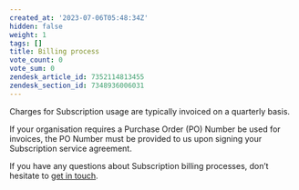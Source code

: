 ```yaml
---
created_at: '2023-07-06T05:48:34Z'
hidden: false
weight: 1
tags: []
title: Billing process
vote_count: 0
vote_sum: 0
zendesk_article_id: 7352114813455
zendesk_section_id: 7348936006031
---
```


Charges for Subscription usage are typically invoiced on a quarterly
basis.  
  
If your organisation requires a Purchase Order (PO) Number be used for
invoices, the PO Number must be provided to us upon signing your
Subscription service agreement.

If you have any questions about Subscription billing processes, don’t
hesitate to [get in touch](mailto:info@nesi.org.nz).
